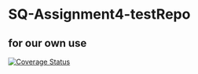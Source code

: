# SQ-Assignment4-testRepo
## for our own use

[![Coverage Status](https://coveralls.io/repos/github/ghaemisr/SQ-Assignment4-testRepo/badge.svg?branch=master)](https://coveralls.io/github/ghaemisr/SQ-Assignment4-testRepo?branch=master)
